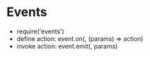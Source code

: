 # Events

- require('events')
- define action: event.on(<name>, (params) => action)
- invoke action: event.emit(<name>, params)
